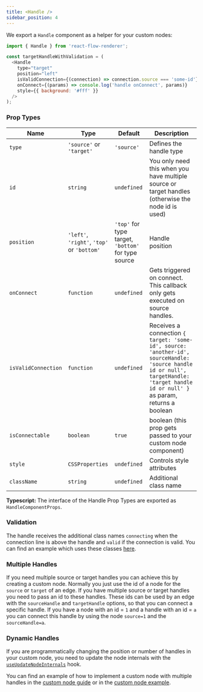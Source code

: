 ```yaml
---
title: <Handle />
sidebar_position: 4
---
```


We export a `Handle` component as a helper for your custom nodes:

```js
import { Handle } from 'react-flow-renderer';

const targetHandleWithValidation = (
  <Handle
    type="target"
    position="left"
    isValidConnection={(connection) => connection.source === 'some-id'}
    onConnect={(params) => console.log('handle onConnect', params)}
    style={{ background: '#fff' }}
  />
);
```

### Prop Types

| Name                | Type                                       | Default                                             | Description                                                                                                                                                                         |
| ------------------- | ------------------------------------------ | --------------------------------------------------- | ----------------------------------------------------------------------------------------------------------------------------------------------------------------------------------- |
| `type`              | `'source'` or `'target'`                   | `'source'`                                          | Defines the handle type                                                                                                                                                             |
| `id`                | `string`                                   | `undefined`                                         | You only need this when you have multiple source or target handles (otherwise the node id is used)                                                                                  |
| `position`          | `'left'`, `'right'`, `'top'` or `'bottom'` | `'top'` for type target, `'bottom'` for type source | Handle position                                                                                                                                                                     |
| `onConnect`         | `function`                                 | `undefined`                                         | Gets triggered on connect. This callback only gets executed on source handles.                                                                                                      |
| `isValidConnection` | `function`                                 | `undefined`                                         | Receives a connection `{ target: 'some-id', source: 'another-id', sourceHandle: 'source handle id or null', targetHandle: 'target handle id or null' }` as param, returns a boolean |
| `isConnectable`     | `boolean`                                  | `true`                                              | boolean (this prop gets passed to your custom node component)                                                                                                                       |
| `style`             | `CSSProperties`                            | `undefined`                                         | Controls style attributes                                                                                                                                                           |
| `className`         | `string`                                   | `undefined`                                         | Additional class name                                                                                                                                                               |

**Typescript:** The interface of the Handle Prop Types are exported as `HandleComponentProps`.

### Validation

The handle receives the additional class names `connecting` when the connection line is above the handle and `valid` if the connection is valid. You can find an example which uses these classes [here](/docs/examples/interaction/validation/).

### Multiple Handles

If you need multiple source or target handles you can achieve this by creating a custom node. Normally you just use the id of a node for the `source` or `target` of an edge. If you have multiple source or target handles you need to pass an id to these handles. These ids can be used by an edge with the `sourceHandle` and `targetHandle` options, so that you can connect a specific handle. If you have a node with an id = `1` and a handle with an id = `a` you can connect this handle by using the node `source=1` and the `sourceHandle=a`.

### Dynamic Handles

If you are programmatically changing the position or number of handles in your custom node, you need to update the node internals with the [`useUpdateNodeInternals`](/docs/api/hooks/use-update-node-internals/) hook. 

You can find an example of how to implement a custom node with multiple handles in the [custom node guide](/docs/guides/custom-nodes) or in the [custom node example](/docs/examples/nodes/custom-node/).
